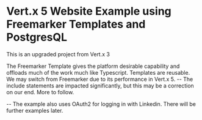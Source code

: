 # Vert.x 5 Website Example using Freemarker Templates and PostgresQL 

This is an upgraded project from Vert.x 3

The Freemarker Template gives the platform desirable capability and offloads much of the work much like Typescript. Templates are reusable. We may switch from Freemarker due to its performance in Vert.x 5. 
-- The include statements are impacted significantly, but this may be a correction on our end. More to follow.

-- The example also uses OAuth2 for logging in with Linkedin. There will be further examples later. 





